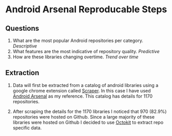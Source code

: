 # Android Arsenal Reproducable Steps

## Questions

1. What are the most popular Android repositories per category. *Descriptive*
1. What features are the most indicative of repository quality. *Predictive*  
1. How are these libraries changing overtime. *Trend over time* 

## Extraction

1. Data will first be extracted from a catalog of android libraries using a google chrome extension called [Scraper](https://chrome.google.com/webstore/detail/scraper/mbigbapnjcgaffohmbkdlecaccepngjd). In this case I have used [Android Arsenal](https://android-arsenal.com/free) as my reference. This catalog has details for 1170 repositories.

1. After scraping the details for the 1170 libraries I noticed that 970 (82.9%) repositories were hosted on Github. Since a large majority of these libraries were hosted on Github I decided to use [Octokit](http://octokit.github.io/octokit.rb/) to extract repo specific data.
